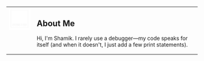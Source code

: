 <table>
  <tr>
    <td valign="top">
      <img src="logo.png" alt="My Logo" width="120">
    </td>
    <td valign="top" style="padding-left: 10px;">
      <h2>About Me</h2>
      <p>
        Hi, I'm Shamik. I rarely use a debugger—my code speaks for itself (and when it doesn't, I just add a few print statements).
      </p>
    </td>
  </tr>
</table>
